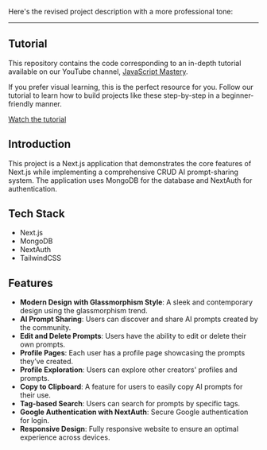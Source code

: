 Here's the revised project description with a more professional tone:

---

## Tutorial

This repository contains the code corresponding to an in-depth tutorial available on our YouTube channel, [JavaScript Mastery](https://www.youtube.com/@javascriptmastery/videos). 

If you prefer visual learning, this is the perfect resource for you. Follow our tutorial to learn how to build projects like these step-by-step in a beginner-friendly manner.

[Watch the tutorial](https://youtu.be/wm5gMKuwSYk?feature=shared)

## Introduction

This project is a Next.js application that demonstrates the core features of Next.js while implementing a comprehensive CRUD AI prompt-sharing system. The application uses MongoDB for the database and NextAuth for authentication.


## Tech Stack

- Next.js
- MongoDB
- NextAuth
- TailwindCSS

## Features

- **Modern Design with Glassmorphism Style**: A sleek and contemporary design using the glassmorphism trend.
- **AI Prompt Sharing**: Users can discover and share AI prompts created by the community.
- **Edit and Delete Prompts**: Users have the ability to edit or delete their own prompts.
- **Profile Pages**: Each user has a profile page showcasing the prompts they’ve created.
- **Profile Exploration**: Users can explore other creators' profiles and prompts.
- **Copy to Clipboard**: A feature for users to easily copy AI prompts for their use.
- **Tag-based Search**: Users can search for prompts by specific tags.
- **Google Authentication with NextAuth**: Secure Google authentication for login.
- **Responsive Design**: Fully responsive website to ensure an optimal experience across devices.

